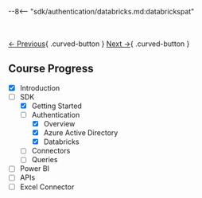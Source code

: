 --8<-- "sdk/authentication/databricks.md:databrickspat"

<br></br>
[← Previous](./azure.md){ .curved-button }
[Next →](../connectors/overview.md){ .curved-button }

## Course Progress
-   [X] Introduction
-   [ ] SDK
    *   [X] Getting Started
    *   [ ] Authentication
        +   [X] Overview      
        +   [X] Azure Active Directory
        +   [X] Databricks
    *   [ ] Connectors
    *   [ ] Queries
-   [ ] Power BI
-   [ ] APIs
-   [ ] Excel Connector